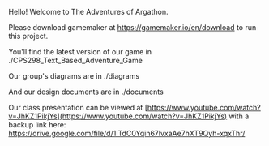 Hello!  Welcome to The Adventures of Argathon.

Please download gamemaker at https://gamemaker.io/en/download to run this project.

You'll find the latest version of our game in ./CPS298_Text_Based_Adventure_Game

Our group's diagrams are in ./diagrams

And our design documents are in ./documents

Our class presentation can be viewed at [https://www.youtube.com/watch?v=JhKZ1PikjYs](https://www.youtube.com/watch?v=JhKZ1PikjYs) with a backup link here: https://drive.google.com/file/d/1ITdC0Yqin67lvxaAe7hXT9Qyh-xqxThr/
